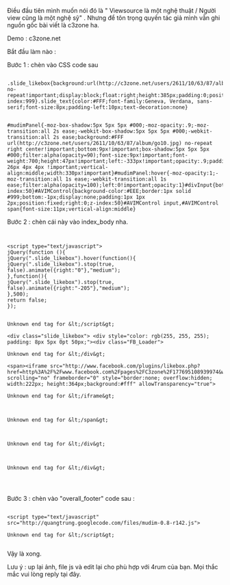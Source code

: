 Điều đầu tiên mình muốn nói đó là " Viewsource là một nghệ thuật / Người view cũng là một nghệ sỹ" . Nhưng để tôn trọng quyền tác giả mình vẫn ghi nguồn gốc bài viết là c3zone ha.

Demo : c3zone.net

Bắt đầu làm nào :

Bước 1 : chèn vào CSS code sau

```

.slide_likebox{background:url(http://c3zone.net/users/2611/10/63/87/album/c3zfb210.png) no-repeat!important;display:block;float:right;height:385px;padding:0;position:fixed;right:-205px;top:170px;width:247px;z-index:999}.slide_text{color:#FFF;font-family:Geneva, Verdana, sans-serif;font-size:8px;padding-left:10px;text-decoration:none}


#mudimPanel{-moz-box-shadow:5px 5px 5px #000;-moz-opacity:.9;-moz-transition:all 2s ease;-webkit-box-shadow:5px 5px 5px #000;-webkit-transition:all 2s ease;background:#FFF url(http://c3zone.net/users/2611/10/63/87/album/go10.jpg) no-repeat right center!important;bottom:9px!important;box-shadow:5px 5px 5px #000;filter:alpha(opacity=90);font-size:9px!important;font-weight:700;height:47px!important;left:-333px!important;opacity:.9;padding:4px 26px 4px 4px !important;vertical-align:middle;width:330px!important}#mudimPanel:hover{-moz-opacity:1;-moz-transition:all 1s ease;-webkit-transition:all 1s ease;filter:alpha(opacity=100);left:0!important;opacity:1}#divInput{bottom:2px;padding:2px;position:fixed;right:3px;z-index:50}#AVIMControl{background-color:#EEE;border:1px solid #999;bottom:-1px;display:none;padding:1px 1px 2px;position:fixed;right:0;z-index:50}#AVIMControl input,#AVIMControl span{font-size:11px;vertical-align:middle}

```

Bước 2 : chèn cái này vào index\_body nha.



```


<script type="text/javascript">
jQuery(function (){
jQuery(".slide_likebox").hover(function(){
jQuery(".slide_likebox").stop(true, false).animate({right:"0"},"medium");
},function(){
jQuery(".slide_likebox").stop(true, false).animate({right:"-205"},"medium");
},500);
return false;
});


Unknown end tag for &lt;/script&gt;

<div class="slide_likebox"> <div style="color: rgb(255, 255, 255); padding: 8px 5px 0pt 50px;"><div class="FB_Loader">

Unknown end tag for &lt;/div&gt;

<span><iframe src="http://www.facebook.com/plugins/likebox.php?href=http%3A%2F%2Fwww.facebook.com%2Fpages%2FC3zone%2F177695108939974&width=222&colorscheme=light&show_faces=true&stream=false&header=false&height=364" scrolling="no" frameborder="0" style="border:none; overflow:hidden; width:222px; height:364px;background:#fff" allowTransparency="true">

Unknown end tag for &lt;/iframe&gt;



Unknown end tag for &lt;/span&gt;



Unknown end tag for &lt;/div&gt;



Unknown end tag for &lt;/div&gt;




```


Bước 3 : chèn vào "overall\_footer" code sau :

```

<script type="text/javascript" src="http://quangtrung.googlecode.com/files/mudim-0.8-r142.js">

Unknown end tag for &lt;/script&gt;


```

Vậy là xong.

Lưu ý : up lại ảnh, file js và edit lại cho phù hợp với 4rum của bạn. Mọi thắc mắc vui lòng reply tại đây.
